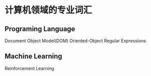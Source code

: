 # 计算机领域的专业词汇

## Programing Language

Document Object Model(DOM)
Oriented-Object
Regular Expressions

## Machine Learning
Reinforcement Learning
